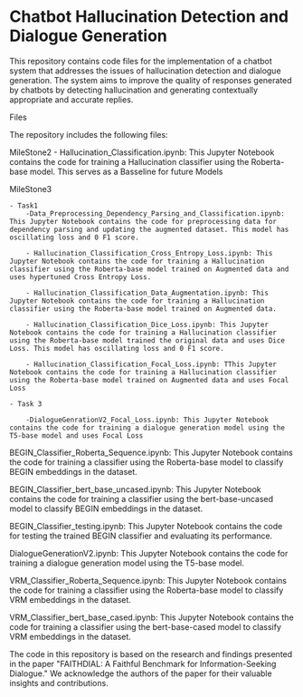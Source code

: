 # Chatbot Hallucination Detection and Dialogue Generation
This repository contains code files for the implementation of a chatbot system that addresses the issues of hallucination detection and dialogue generation. The system aims to improve the quality of responses generated by chatbots by detecting hallucination and generating contextually appropriate and accurate replies.

Files

The repository includes the following files:

MileStone2
    - Hallucination_Classification.ipynb: This Jupyter Notebook contains the code for training a Hallucination classifier using the Roberta-base model. This serves as a Basseline for future Models


MileStone3

    - Task1
        -Data_Preprocessing_Dependency_Parsing_and_Classification.ipynb: This Jupyter Notebook contains the code for preprocessing data for dependency parsing and updating the augmented dataset. This model has oscillating loss and 0 F1 score.

        - Hallucination_Classification_Cross_Entropy_Loss.ipynb: This Jupyter Notebook contains the code for training a Hallucination classifier using the Roberta-base model trained on Augmented data and uses hypertuned Cross Entropy Loss.

        - Hallucination_Classification_Data_Augmentation.ipynb: This Jupyter Notebook contains the code for training a Hallucination classifier using the Roberta-base model trained on Augmented data.

        - Hallucination_Classification_Dice_Loss.ipynb: This Jupyter Notebook contains the code for training a Hallucination classifier using the Roberta-base model trained the original data and uses Dice Loss. This model has oscillating loss and 0 F1 score.

        - Hallucination_Classification_Focal_Loss.ipynb: TThis Jupyter Notebook contains the code for training a Hallucination classifier using the Roberta-base model trained on Augmented data and uses Focal Loss
    
    - Task 3
    
        -DialogueGenrationV2_Focal_Loss.ipynb: This Jupyter Notebook contains the code for training a dialogue generation model using the T5-base model and uses Focal Loss

BEGIN_Classifier_Roberta_Sequence.ipynb: This Jupyter Notebook contains the code for training a classifier using the Roberta-base model to classify BEGIN embeddings in the  dataset.

BEGIN_Classifier_bert_base_uncased.ipynb: This Jupyter Notebook contains the code for training a classifier using the bert-base-uncased model to classify BEGIN embeddings in the dataset.

BEGIN_Classifier_testing.ipynb: This Jupyter Notebook contains the code for testing the trained BEGIN classifier and evaluating its performance.

DialogueGenerationV2.ipynb: This Jupyter Notebook contains the code for training a dialogue generation model using the T5-base model.

VRM_Classifier_Roberta_Sequence.ipynb: This Jupyter Notebook contains the code for training a classifier using the Roberta-base model to classify VRM embeddings in the  dataset.

VRM_Classifier_bert_base_cased.ipynb: This Jupyter Notebook contains the code for training a classifier using the bert-base-cased model to classify VRM embeddings in the  dataset.


The code in this repository is based on the research and findings presented in the paper "FAITHDIAL: A Faithful Benchmark for Information-Seeking Dialogue." We acknowledge the authors of the paper for their valuable insights and contributions.

